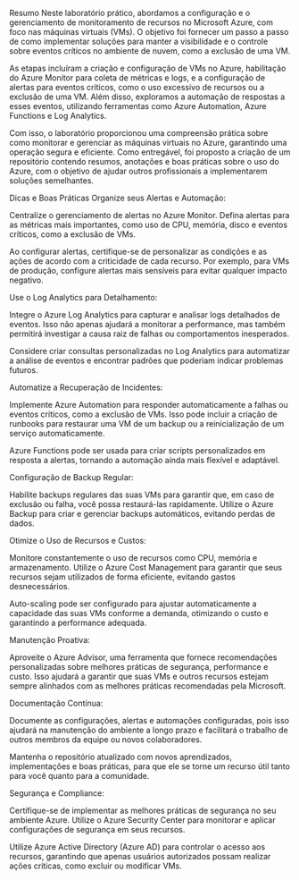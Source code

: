 Resumo
Neste laboratório prático, abordamos a configuração e o gerenciamento de monitoramento de recursos no Microsoft Azure, com foco nas máquinas virtuais (VMs). O objetivo foi fornecer um passo a passo de como implementar soluções para manter a visibilidade e o controle sobre eventos críticos no ambiente de nuvem, como a exclusão de uma VM.

As etapas incluíram a criação e configuração de VMs no Azure, habilitação do Azure Monitor para coleta de métricas e logs, e a configuração de alertas para eventos críticos, como o uso excessivo de recursos ou a exclusão de uma VM. Além disso, exploramos a automação de respostas a esses eventos, utilizando ferramentas como Azure Automation, Azure Functions e Log Analytics.

Com isso, o laboratório proporcionou uma compreensão prática sobre como monitorar e gerenciar as máquinas virtuais no Azure, garantindo uma operação segura e eficiente. Como entregável, foi proposto a criação de um repositório contendo resumos, anotações e boas práticas sobre o uso do Azure, com o objetivo de ajudar outros profissionais a implementarem soluções semelhantes.

Dicas e Boas Práticas
Organize seus Alertas e Automação:

Centralize o gerenciamento de alertas no Azure Monitor. Defina alertas para as métricas mais importantes, como uso de CPU, memória, disco e eventos críticos, como a exclusão de VMs.

Ao configurar alertas, certifique-se de personalizar as condições e as ações de acordo com a criticidade de cada recurso. Por exemplo, para VMs de produção, configure alertas mais sensíveis para evitar qualquer impacto negativo.

Use o Log Analytics para Detalhamento:

Integre o Azure Log Analytics para capturar e analisar logs detalhados de eventos. Isso não apenas ajudará a monitorar a performance, mas também permitirá investigar a causa raiz de falhas ou comportamentos inesperados.

Considere criar consultas personalizadas no Log Analytics para automatizar a análise de eventos e encontrar padrões que poderiam indicar problemas futuros.

Automatize a Recuperação de Incidentes:

Implemente Azure Automation para responder automaticamente a falhas ou eventos críticos, como a exclusão de VMs. Isso pode incluir a criação de runbooks para restaurar uma VM de um backup ou a reinicialização de um serviço automaticamente.

Azure Functions pode ser usada para criar scripts personalizados em resposta a alertas, tornando a automação ainda mais flexível e adaptável.

Configuração de Backup Regular:

Habilite backups regulares das suas VMs para garantir que, em caso de exclusão ou falha, você possa restaurá-las rapidamente. Utilize o Azure Backup para criar e gerenciar backups automáticos, evitando perdas de dados.

Otimize o Uso de Recursos e Custos:

Monitore constantemente o uso de recursos como CPU, memória e armazenamento. Utilize o Azure Cost Management para garantir que seus recursos sejam utilizados de forma eficiente, evitando gastos desnecessários.

Auto-scaling pode ser configurado para ajustar automaticamente a capacidade das suas VMs conforme a demanda, otimizando o custo e garantindo a performance adequada.

Manutenção Proativa:

Aproveite o Azure Advisor, uma ferramenta que fornece recomendações personalizadas sobre melhores práticas de segurança, performance e custo. Isso ajudará a garantir que suas VMs e outros recursos estejam sempre alinhados com as melhores práticas recomendadas pela Microsoft.

Documentação Contínua:

Documente as configurações, alertas e automações configuradas, pois isso ajudará na manutenção do ambiente a longo prazo e facilitará o trabalho de outros membros da equipe ou novos colaboradores.

Mantenha o repositório atualizado com novos aprendizados, implementações e boas práticas, para que ele se torne um recurso útil tanto para você quanto para a comunidade.

Segurança e Compliance:

Certifique-se de implementar as melhores práticas de segurança no seu ambiente Azure. Utilize o Azure Security Center para monitorar e aplicar configurações de segurança em seus recursos.

Utilize Azure Active Directory (Azure AD) para controlar o acesso aos recursos, garantindo que apenas usuários autorizados possam realizar ações críticas, como excluir ou modificar VMs.
